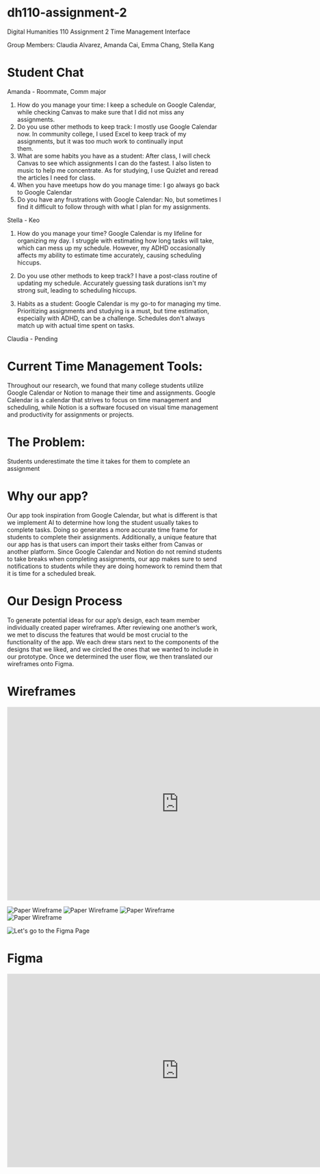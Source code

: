 # dh110-assignment-2
Digital Humanities 110 Assignment 2 Time Management Interface

Group Members: Claudia Alvarez, Amanda Cai, Emma Chang, Stella Kang

# Student Chat
Amanda - Roommate, Comm major
 1. How do you manage your time: I keep a schedule on Google Calendar, while checking Canvas to make sure that I did not miss any assignments.
 2. Do you use other methods to keep track: I mostly use Google Calendar now. In community college, I used Excel to keep track of my assignments, but it was too much work to continually input   
 them. 
 3. What are some habits you have as a student: After class, I will check Canvas to see which assignments I can do the fastest. I also listen to music to help me concentrate. As for studying, I use Quizlet and reread the articles I need for class. 
 4. When you have meetups how do you manage time: I go always go back to Google Calendar
 5. Do you have any frustrations with Google Calendar: No, but sometimes I find it difficult to follow through with what I plan for my assignments. 

Stella - Keo
1. How do you manage your time?
Google Calendar is my lifeline for organizing my day. I struggle with estimating how long tasks will take, which can mess up my schedule. However, my ADHD occasionally affects my ability to estimate time accurately, causing scheduling hiccups.

2. Do you use other methods to keep track?
I have a post-class routine of updating my schedule.
Accurately guessing task durations isn't my strong suit, leading to scheduling hiccups.

3. Habits as a student:
Google Calendar is my go-to for managing my time.
Prioritizing assignments and studying is a must, but time estimation, especially with ADHD, can be a challenge.
Schedules don't always match up with actual time spent on tasks.

Claudia - Pending


# Current Time Management Tools: 
Throughout our research, we found that many college students utilize Google Calendar or Notion to manage their time and assignments. Google Calendar is a calendar that strives to focus on time management and scheduling, while Notion is a software focused on visual time management and productivity for assignments or projects. 


# The Problem: 
Students underestimate the time it takes for them to complete an assignment


# Why our app? 
Our app took inspiration from Google Calendar, but what is different is that we implement AI to determine how long the student usually takes to complete tasks. Doing so generates a more accurate time frame for students to complete their assignments. Additionally, a unique feature that our app has is that users can import their tasks either from Canvas or another platform. Since Google Calendar and Notion do not remind students to take breaks when completing assignments, our app makes sure to send notifications to students while they are doing homework to remind them that it is time for a scheduled break. 



# Our Design Process 
To generate potential ideas for our app’s design, each team member individually created paper wireframes. After reviewing one another’s work, we met to discuss the features that would be most crucial to the functionality of the app. We each drew stars next to the components of the designs that we liked, and we circled the ones that we wanted to include in our prototype. Once we determined the user flow, we then translated our wireframes onto Figma.


# Wireframes

<iframe style="border: 1px solid rgba(0, 0, 0, 0.1);" width="800" height="450" src="https://www.figma.com/embed?embed_host=share&url=https%3A%2F%2Fwww.figma.com%2Ffile%2FGp1k1rIGRj5sODLvnm5MRj%2FDH110%253A-Assignment-2-Time-Management%3Ftype%3Ddesign%26node-id%3D70%253A5%26mode%3Ddesign%26t%3DQyWYsqq2beuZjxls-1" allowfullscreen></iframe>

![Paper Wireframe](https://amandacai12.github.io/dh110-assignment-2/claudia.png)
![Paper Wireframe](https://amandacai12.github.io/dh110-assignment-2/amanda.png)
![Paper Wireframe](https://amandacai12.github.io/dh110-assignment-2/emma.png)
![Paper Wireframe](https://amandacai12.github.io/dh110-assignment-2/stellas.png)

![Let's go to the Figma Page]([https://www.figma.com/file/Gp1k1rIGRj5sODLvnm5MRj/DH110%3A-Assignment-2-Time-Management?type=design&node-id=26%3A2&mode=design&t=WAn8IgeGMZiSfH7g-1](https://www.figma.com/file/Gp1k1rIGRj5sODLvnm5MRj/DH110%3A-Assignment-2-Time-Management?type=design&node-id=34%3A199&mode=design&t=WAn8IgeGMZiSfH7g-1)https://www.figma.com/file/Gp1k1rIGRj5sODLvnm5MRj/DH110%3A-Assignment-2-Time-Management?type=design&node-id=34%3A199&mode=design&t=WAn8IgeGMZiSfH7g-1)

# Figma
<iframe style="border: 1px solid rgba(0, 0, 0, 0.1);" width="800" height="450" src="https://www.figma.com/embed?embed_host=share&url=https%3A%2F%2Fwww.figma.com%2Ffile%2FGp1k1rIGRj5sODLvnm5MRj%2FDH110%253A-Assignment-2-Time-Management%3Ftype%3Ddesign%26node-id%3D26%253A2%26mode%3Ddesign%26t%3DiMB8cmrWNXpMmn4G-1" allowfullscreen></iframe>
